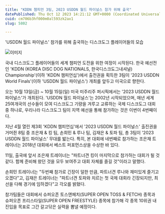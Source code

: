 ```yaml
---
title: "KDDN 챔피언 3팀, 2023 USDDN 월드 파이널스 참가 위해 출국"
datePublished: Thu Oct 12 2023 14:21:12 GMT+0000 (Coordinated Universal Time)
cuid: cm706b3hf000m0al593zk2ax1
slug: 5802

---
```



'USDDN 월드 파이널스' 참가를 위해 출국하는 디스크도그 플레이어들의 모습

![이미지](https://cdn.hashnode.com/res/hashnode/image/upload/v1739259680202/6e1a0ac9-244c-4b75-b8cb-f21a4d8e05ff.jpeg)

국내 디스크도그 플레이어들의 세계 챔피언 도전을 위한 여정이 시작된다. 한국 예선전인 'KDDN (KOREA DISC DOG NATIONALS, 한국디스크도그내셔널) Championship'(이하 'KDDN 챔피언십')에서 출전권을 획득한 3팀이 '2023 USDDN World Finals'(이하 'USDDN 월드 파이널스') 개최를 앞두고 미국으로 향한다.

오는 10월 13일(금) ~ 10월 15일(일) 미국 미주리주 퍼시픽에서는 '2023 USDDN 월드 파이널스'가 개최된다. 'USDDN 월드 파이널스'는 2002년 시작되었으며, 매년 세계 25여개국의 선수들이 모여 디스크도그 기량을 겨루고 교류하는 국제 디스크도그 대회 중 하나로, 우리나라 디스크도그 팀이 지역 예선을 통해 참가하는 것은 이번이 4번째이다.

지난 4월 열린 제3회 'KDDN 챔피언십'에서 '2023 USDDN 월드 파이널스' 출진권을 거머쥔 8팀 중 조은재 & 킹 팀, 손희민 & 루나 팀, 김재은 & 토파 팀, 총 3팀이 '2023 USDDN 월드 파이널스' 무대를 밟는다. 특히, 본 대회에 네번째로 참가하는 조은재 트레이너는 2018년 대회에서 베스트 퍼포먼스상을 수상한 바 있다.

11일, 출국에 앞서 조은재 트레이너는 "파트너견 킹이 마지막으로 참가하는 대회가 될 것 같다. 함께 준비해 왔던 것을 모두 보여주고 대회 자체를 즐길 것"이라고 말했다.

손희민 트레이너는 "두번째 참가로 긴장이 덜한 만큼, 파트너견 루나와 재미있게 즐기고 오겠다"고, 김재은 트레이너는 "파트너견 토파와 치르는 첫 국제 대회라 긴장되지만, 최선을 다해 경기에 임하겠다"고 각오를 밝혔다.

참가팀들은 대회에서 슈퍼오픈 토스앤페치(SUPER OPEN TOSS & FETCH) 종목과 슈퍼오픈 프리스타일(SUPER OPEN FREESTYLE) 종목에 참가해 각 종목 10위권 내 진입을 목표로 그간 갈고닦은 실력을 뽐낼 예정이다.